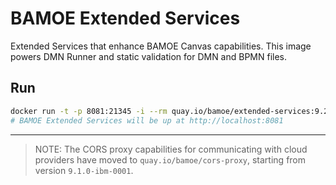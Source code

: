 # BAMOE Extended Services

Extended Services that enhance BAMOE Canvas capabilities. This image powers DMN Runner and static validation for DMN and BPMN files.

## Run

```bash
docker run -t -p 8081:21345 -i --rm quay.io/bamoe/extended-services:9.2.1-ibm-0005
# BAMOE Extended Services will be up at http://localhost:8081
```

---


> NOTE: The CORS proxy capabilities for communicating with cloud providers have moved to `quay.io/bamoe/cors-proxy`, starting from version `9.1.0-ibm-0001`.